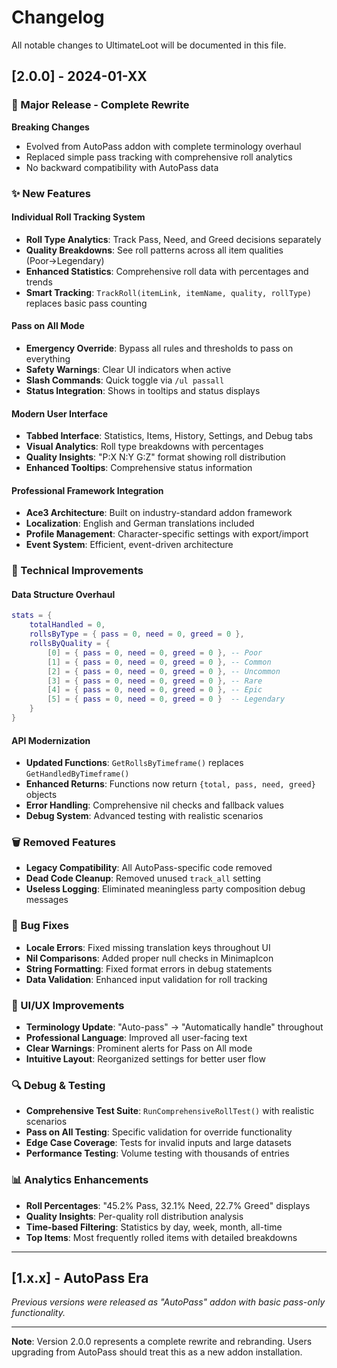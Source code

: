 # Changelog

All notable changes to UltimateLoot will be documented in this file.

## [2.0.0] - 2024-01-XX

### 🚀 Major Release - Complete Rewrite

**Breaking Changes**
- Evolved from AutoPass addon with complete terminology overhaul
- Replaced simple pass tracking with comprehensive roll analytics
- No backward compatibility with AutoPass data

### ✨ New Features

#### Individual Roll Tracking System
- **Roll Type Analytics**: Track Pass, Need, and Greed decisions separately
- **Quality Breakdowns**: See roll patterns across all item qualities (Poor→Legendary)
- **Enhanced Statistics**: Comprehensive roll data with percentages and trends
- **Smart Tracking**: `TrackRoll(itemLink, itemName, quality, rollType)` replaces basic pass counting

#### Pass on All Mode
- **Emergency Override**: Bypass all rules and thresholds to pass on everything
- **Safety Warnings**: Clear UI indicators when active
- **Slash Commands**: Quick toggle via `/ul passall`
- **Status Integration**: Shows in tooltips and status displays

#### Modern User Interface
- **Tabbed Interface**: Statistics, Items, History, Settings, and Debug tabs
- **Visual Analytics**: Roll type breakdowns with percentages
- **Quality Insights**: "P:X N:Y G:Z" format showing roll distribution
- **Enhanced Tooltips**: Comprehensive status information

#### Professional Framework Integration
- **Ace3 Architecture**: Built on industry-standard addon framework
- **Localization**: English and German translations included
- **Profile Management**: Character-specific settings with export/import
- **Event System**: Efficient, event-driven architecture

### 🔧 Technical Improvements

#### Data Structure Overhaul
```lua
stats = {
    totalHandled = 0,
    rollsByType = { pass = 0, need = 0, greed = 0 },
    rollsByQuality = {
        [0] = { pass = 0, need = 0, greed = 0 }, -- Poor
        [1] = { pass = 0, need = 0, greed = 0 }, -- Common
        [2] = { pass = 0, need = 0, greed = 0 }, -- Uncommon
        [3] = { pass = 0, need = 0, greed = 0 }, -- Rare
        [4] = { pass = 0, need = 0, greed = 0 }, -- Epic
        [5] = { pass = 0, need = 0, greed = 0 }  -- Legendary
    }
}
```

#### API Modernization
- **Updated Functions**: `GetRollsByTimeframe()` replaces `GetHandledByTimeframe()`
- **Enhanced Returns**: Functions now return `{total, pass, need, greed}` objects
- **Error Handling**: Comprehensive nil checks and fallback values
- **Debug System**: Advanced testing with realistic scenarios

### 🗑️ Removed Features
- **Legacy Compatibility**: All AutoPass-specific code removed
- **Dead Code Cleanup**: Removed unused `track_all` setting
- **Useless Logging**: Eliminated meaningless party composition debug messages

### 🐛 Bug Fixes
- **Locale Errors**: Fixed missing translation keys throughout UI
- **Nil Comparisons**: Added proper null checks in MinimapIcon
- **String Formatting**: Fixed format errors in debug statements
- **Data Validation**: Enhanced input validation for roll tracking

### 🎨 UI/UX Improvements
- **Terminology Update**: "Auto-pass" → "Automatically handle" throughout
- **Professional Language**: Improved all user-facing text
- **Clear Warnings**: Prominent alerts for Pass on All mode
- **Intuitive Layout**: Reorganized settings for better user flow

### 🔍 Debug & Testing
- **Comprehensive Test Suite**: `RunComprehensiveRollTest()` with realistic scenarios
- **Pass on All Testing**: Specific validation for override functionality
- **Edge Case Coverage**: Tests for invalid inputs and large datasets
- **Performance Testing**: Volume testing with thousands of entries

### 📊 Analytics Enhancements
- **Roll Percentages**: "45.2% Pass, 32.1% Need, 22.7% Greed" displays
- **Quality Insights**: Per-quality roll distribution analysis
- **Time-based Filtering**: Statistics by day, week, month, all-time
- **Top Items**: Most frequently rolled items with detailed breakdowns

---

## [1.x.x] - AutoPass Era

*Previous versions were released as "AutoPass" addon with basic pass-only functionality.*

---

**Note**: Version 2.0.0 represents a complete rewrite and rebranding. Users upgrading from AutoPass should treat this as a new addon installation. 